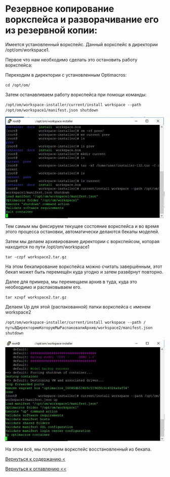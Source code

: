# Резервное копирование воркспейса и разворачивание его из резервной копии:

Имеется установленный воркспейс. Данный воркспейс в директории /opt/om/workspace1.

Первое что нам необходимо сделать это остановить работу воркспейса:

Переходим в директории с установленным Optimacros:

`cd /opt/om/`

Затем останавливаем работу воркспейса при помощи команды:

`/opt/om/workspace-installer/current/install workspace --path /opt/om/workspace1/manifest.json shutdown`

![](./pictures/sshPutty4.jpg)

Тем самым мы фиксируем текущее состояние воркспейса и во время этого процесса остановки, автоматически делаются бекапы 
моделей.

Затем мы делаем архивирование директории с воркспейсом, которая находится по пути /opt/om/workspace1

`tar -czpf workspace2.tar.gz`

На этом бекапирование воркспейса можно считать завершённым, этот бекап может быть перемещён куда угодно и затем 
развёрнут повторно.

Далее для примера, мы перемещаем архив в туда, куда это необходимо и распаковываем его.

`tar xzvpf workspace2.tar.gz`

Делаем Up для этой (распакованной) папки воркспейса с именем workspace2

`/opt/om/workspace-installer/current/install workspace --path /путьВДиректориюКоторуюМыРаспаковалиАрхив/workspace2/manifest.json shutdown`

![](./pictures/sshPutty7.jpg)

На этом всё, мы получаем воркспейс восстановленный из бекапа.


[Вернуться к содержанию <](contents.md)

[Вернуться к оглавлению <<](index.md)
